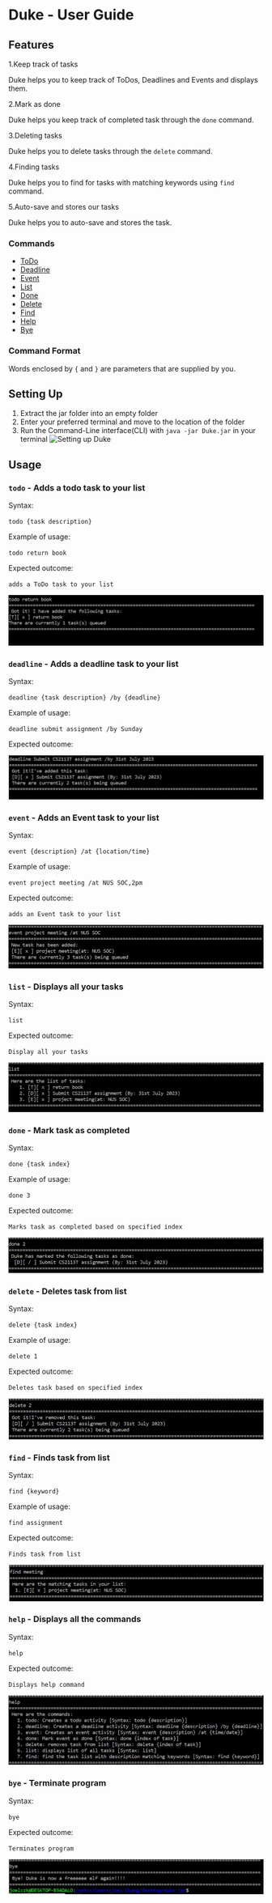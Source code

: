 # Duke - User Guide

## Features 
1.Keep track of tasks

  Duke helps you to keep track of ToDos, Deadlines and Events and displays them.
  
2.Mark as done

  Duke helps you keep track of completed task through the `done` command.
  
3.Deleting tasks

  Duke helps you to delete tasks through the `delete` command.
  
4.Finding tasks

  Duke helps you to find for tasks with matching keywords using `find` command.
  
5.Auto-save and stores our tasks

  Duke helps you to auto-save and stores the task.
  
### Commands
+ [ToDo](#todo)
+ [Deadline](#deadline)
+ [Event](#event)
+ [List](#list) 
+ [Done](#done)
+ [Delete](#delete)
+ [Find](#find)
+ [Help](#help)
+ [Bye](#bye)

### Command Format
Words enclosed by `{` and `}` are parameters that are supplied by you.

## Setting Up
1. Extract the jar folder into an empty folder
2. Enter your preferred terminal and move to the location of the folder
3. Run the Command-Line interface(CLI) with `java -jar Duke.jar` in your terminal
![Setting up Duke](/images/startup.JPG)
## Usage

### <a id="todo"></a> `todo` - Adds a todo task to your list

Syntax: 

`todo {task description}`

Example of usage: 

`todo return book`

Expected outcome:

`adds a ToDo task to your list`

![Adding ToDo task](images/todo.JPG)

### <a id="deadline"></a> `deadline` - Adds a deadline task to your list

Syntax:

`deadline {task description} /by {deadline}`

Example of usage: 

`deadline submit assignment /by Sunday`

Expected outcome:

![Adding Deadline task](images/deadline.JPG)

### <a id="event"></a> `event` - Adds an Event task to your list

Syntax: 

`event {description} /at {location/time}`

Example of usage: 

`event project meeting /at NUS SOC,2pm`

Expected outcome:

`adds an Event task to your list`

![Adding Event task](images/event.JPG)

### <a id="list"></a> `list` - Displays all your tasks

Syntax: 

`list`

Expected outcome:

`Display all your tasks`

![Listing all tasks](images/list.JPG)

### <a id="done"></a> `done` - Mark task as completed

Syntax: 

`done {task index}`

Example of usage: 

`done 3`

Expected outcome:

`Marks task as completed based on specified index`

![Marking tasks as completed](images/done.JPG)

### <a id="delete"></a> `delete` - Deletes task from list

Syntax: 

`delete {task index}`

Example of usage: 

`delete 1`

Expected outcome:

`Deletes task based on specified index`

![Deleting tasks](images/delete.JPG)

### <a id="find"></a> `find` - Finds task from list

Syntax: 

`find {keyword}`

Example of usage: 

`find assignment`

Expected outcome:

`Finds task from list`

![Finding tasks](images/find.JPG)

### <a id="help"></a> `help` - Displays all the commands

Syntax: 

`help`


Expected outcome:

`Displays help command`

![help](images/help.JPG)

### <a id="bye"></a> `bye` - Terminate program

Syntax: 

`bye`

Expected outcome:

`Terminates program`

![bye](images/bye.JPG)
